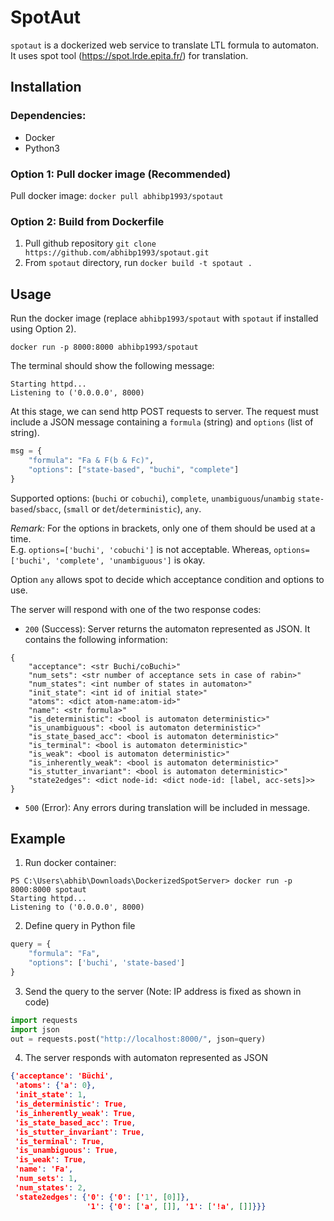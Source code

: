 # SpotAut 

`spotaut` is a dockerized web service to translate LTL formula to automaton. 
It uses spot tool (https://spot.lrde.epita.fr/) for translation.

## Installation 

### Dependencies:
  * Docker 
  * Python3 


### Option 1: Pull docker image (Recommended) 

Pull docker image: `docker pull abhibp1993/spotaut`


### Option 2: Build from Dockerfile

1. Pull github repository `git clone https://github.com/abhibp1993/spotaut.git`
2. From `spotaut` directory, run `docker build -t spotaut .` 


## Usage 

Run the docker image (replace `abhibp1993/spotaut` with `spotaut` if installed using Option 2). 
```
docker run -p 8000:8000 abhibp1993/spotaut 
```

The terminal should show the following message:
```
Starting httpd...
Listening to ('0.0.0.0', 8000)
```

At this stage, we can send http POST requests to server. 
The request must include a JSON message containing a `formula` (string) and 
`options` (list of string). 
```python
msg = {
    "formula": "Fa & F(b & Fc)",
    "options": ["state-based", "buchi", "complete"]
}
```

Supported options: (`buchi` or `cobuchi`), `complete`, `unambiguous`/`unambig`
`state-based`/`sbacc`, (`small` or `det`/`deterministic`), `any`. 

*Remark:* For the options in brackets, only one of them should be used at a time.  
E.g. `options=['buchi', 'cobuchi']` is not acceptable. 
Whereas, `options=['buchi', 'complete', 'unambiguous']` is okay. 


Option `any` allows spot to decide which acceptance condition and options to use. 


The server will respond with one of the two response codes: 
* `200` (Success): Server returns the automaton represented as JSON. It contains the following information:
```
{
    "acceptance": <str Buchi/coBuchi>"
    "num_sets": <str number of acceptance sets in case of rabin>"
    "num_states": <int number of states in automaton>"
    "init_state": <int id of initial state>"
    "atoms": <dict atom-name:atom-id>"
    "name": <str formula>"
    "is_deterministic": <bool is automaton deterministic>"
    "is_unambiguous": <bool is automaton deterministic>"
    "is_state_based_acc": <bool is automaton deterministic>"
    "is_terminal": <bool is automaton deterministic>"
    "is_weak": <bool is automaton deterministic>"
    "is_inherently_weak": <bool is automaton deterministic>"
    "is_stutter_invariant": <bool is automaton deterministic>"
    "state2edges": <dict node-id: <dict node-id: [label, acc-sets]>>
}
```
  
    
* `500` (Error):  Any errors during translation will be included in message. 



## Example

1. Run docker container:
```shell
PS C:\Users\abhib\Downloads\DockerizedSpotServer> docker run -p 8000:8000 spotaut
Starting httpd...
Listening to ('0.0.0.0', 8000)
```

2. Define query in Python file
```python
query = {
    "formula": "Fa",
    "options": ['buchi', 'state-based']
}
```

3. Send the query to the server (Note: IP address is fixed as shown in code)
```python
import requests
import json
out = requests.post("http://localhost:8000/", json=query)
```

4. The server responds with automaton represented as JSON
```json
{'acceptance': 'Büchi',
 'atoms': {'a': 0},
 'init_state': 1,
 'is_deterministic': True,
 'is_inherently_weak': True,
 'is_state_based_acc': True,
 'is_stutter_invariant': True,
 'is_terminal': True,
 'is_unambiguous': True,
 'is_weak': True,
 'name': 'Fa',
 'num_sets': 1,
 'num_states': 2,
 'state2edges': {'0': {'0': ['1', [0]]},
                 '1': {'0': ['a', []], '1': ['!a', []]}}}
```